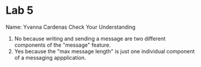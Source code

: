 # Lab 5 
Name: Yvanna Cardenas 
Check Your Understanding
1. No because writing and sending a message are two different components of the "message" feature.
2. Yes because the "max message length" is just one individual component of a messaging appplication.